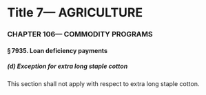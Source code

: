 
# Title 7— AGRICULTURE
### CHAPTER 106— COMMODITY PROGRAMS
#### § 7935. Loan deficiency payments
##### (d) Exception for extra long staple cotton

This section shall not apply with respect to extra long staple cotton.
